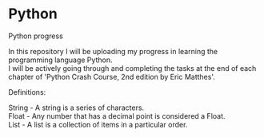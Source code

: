 # Python
Python progress

In this repository I will be uploading my progress in learning the programming language Python.<br/>
I will be actively going through and completing the tasks at the end of each chapter of 'Python Crash Course, 2nd edition by Eric Matthes'.

Definitions:

String - A string is a series of characters.<br/>
Float - Any number that has a decimal point is considered a Float.<br/>
List - A list is a collection of items in a particular order.
